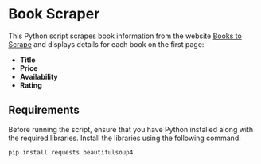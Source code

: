 # Book Scraper

This Python script scrapes book information from the website [Books to Scrape](http://books.toscrape.com/) and displays details for each book on the first page:
- **Title**
- **Price**
- **Availability**
- **Rating**

## Requirements

Before running the script, ensure that you have Python installed along with the required libraries. Install the libraries using the following command:

```bash
pip install requests beautifulsoup4
